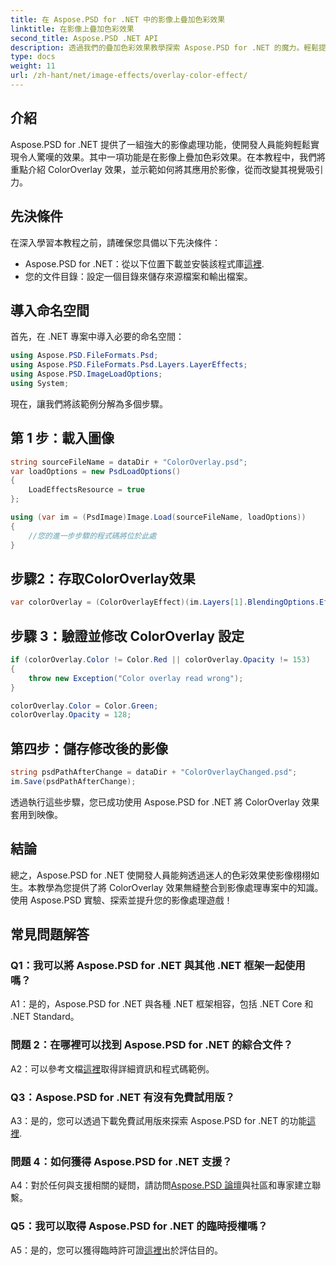 ```yaml
---
title: 在 Aspose.PSD for .NET 中的影像上疊加色彩效果
linktitle: 在影像上疊加色彩效果
second_title: Aspose.PSD .NET API
description: 透過我們的疊加色彩效果教學探索 Aspose.PSD for .NET 的魔力。輕鬆提升您的影像處理能力。
type: docs
weight: 11
url: /zh-hant/net/image-effects/overlay-color-effect/
---
```

## 介紹

Aspose.PSD for .NET 提供了一組強大的影像處理功能，使開發人員能夠輕鬆實現令人驚嘆的效果。其中一項功能是在影像上疊加色彩效果。在本教程中，我們將重點介紹 ColorOverlay 效果，並示範如何將其應用於影像，從而改變其視覺吸引力。

## 先決條件

在深入學習本教程之前，請確保您具備以下先決條件：

-  Aspose.PSD for .NET：從以下位置下載並安裝該程式庫[這裡](https://releases.aspose.com/psd/net/).
- 您的文件目錄：設定一個目錄來儲存來源檔案和輸出檔案。

## 導入命名空間

首先，在 .NET 專案中導入必要的命名空間：

```csharp
using Aspose.PSD.FileFormats.Psd;
using Aspose.PSD.FileFormats.Psd.Layers.LayerEffects;
using Aspose.PSD.ImageLoadOptions;
using System;
```

現在，讓我們將該範例分解為多個步驟。

## 第 1 步：載入圖像

```csharp
string sourceFileName = dataDir + "ColorOverlay.psd";
var loadOptions = new PsdLoadOptions()
{
    LoadEffectsResource = true
};

using (var im = (PsdImage)Image.Load(sourceFileName, loadOptions))
{
    //您的進一步步驟的程式碼將位於此處
}
```

## 步驟2：存取ColorOverlay效果

```csharp
var colorOverlay = (ColorOverlayEffect)(im.Layers[1].BlendingOptions.Effects[0]);
```

## 步驟 3：驗證並修改 ColorOverlay 設定

```csharp
if (colorOverlay.Color != Color.Red || colorOverlay.Opacity != 153)
{
    throw new Exception("Color overlay read wrong");
}

colorOverlay.Color = Color.Green;
colorOverlay.Opacity = 128;
```

## 第四步：儲存修改後的影像

```csharp
string psdPathAfterChange = dataDir + "ColorOverlayChanged.psd";
im.Save(psdPathAfterChange);
```

透過執行這些步驟，您已成功使用 Aspose.PSD for .NET 將 ColorOverlay 效果套用到映像。

## 結論

總之，Aspose.PSD for .NET 使開發人員能夠透過迷人的色彩效果使影像栩栩如生。本教學為您提供了將 ColorOverlay 效果無縫整合到影像處理專案中的知識。使用 Aspose.PSD 實驗、探索並提升您的影像處理遊戲！

## 常見問題解答

### Q1：我可以將 Aspose.PSD for .NET 與其他 .NET 框架一起使用嗎？

A1：是的，Aspose.PSD for .NET 與各種 .NET 框架相容，包括 .NET Core 和 .NET Standard。

### 問題 2：在哪裡可以找到 Aspose.PSD for .NET 的綜合文件？

A2：可以參考文檔[這裡](https://reference.aspose.com/psd/net/)取得詳細資訊和程式碼範例。

### Q3：Aspose.PSD for .NET 有沒有免費試用版？

A3：是的，您可以透過下載免費試用版來探索 Aspose.PSD for .NET 的功能[這裡](https://releases.aspose.com/).

### 問題 4：如何獲得 Aspose.PSD for .NET 支援？

A4：對於任何與支援相關的疑問，請訪問[Aspose.PSD 論壇](https://forum.aspose.com/c/psd/34)與社區和專家建立聯繫。

### Q5：我可以取得 Aspose.PSD for .NET 的臨時授權嗎？

 A5：是的，您可以獲得臨時許可證[這裡](https://purchase.aspose.com/temporary-license/)出於評估目的。